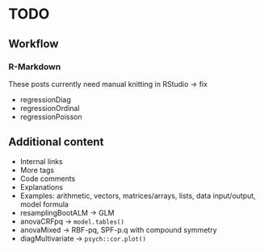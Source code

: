 TODO
=========================

Workflow
-------------------------

### R-Markdown

These posts currently need manual knitting in RStudio -> fix

 * regressionDiag
 * regressionOrdinal
 * regressionPoisson

Additional content
-------------------------

 * Internal links
 * More tags
 * Code comments
 * Explanations
 * Examples: arithmetic, vectors, matrices/arrays, lists, data input/output, model formula
 * resamplingBootALM -> GLM
 * anovaCRFpq -> `model.tables()`
 * anovaMixed -> RBF-pq, SPF-p.q with compound symmetry
 * diagMultivariate -> `psych::cor.plot()`
